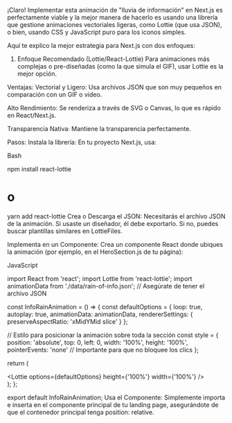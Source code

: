 ¡Claro! Implementar esta animación de "lluvia de información" en Next.js es perfectamente viable y la mejor manera de hacerlo es usando una librería que gestione animaciones vectoriales ligeras, como Lottie (que usa JSON), o bien, usando CSS y JavaScript puro para los iconos simples.

Aquí te explico la mejor estrategia para Next.js con dos enfoques:

1. Enfoque Recomendado (Lottie/React-Lottie)
Para animaciones más complejas o pre-diseñadas (como la que simula el GIF), usar Lottie es la mejor opción.

Ventajas:
Vectorial y Ligero: Usa archivos JSON que son muy pequeños en comparación con un GIF o video.

Alto Rendimiento: Se renderiza a través de SVG o Canvas, lo que es rápido en React/Next.js.

Transparencia Nativa: Mantiene la transparencia perfectamente.

Pasos:
Instala la librería: En tu proyecto Next.js, usa:

Bash

npm install react-lottie
# o
yarn add react-lottie
Crea o Descarga el JSON: Necesitarás el archivo JSON de la animación. Si usaste un diseñador, él debe exportarlo. Si no, puedes buscar plantillas similares en  LottieFiles.

Implementa en un Componente: Crea un componente React donde ubiques la animación (por ejemplo, en el HeroSection.js de tu página):

JavaScript

import React from 'react';
import Lottie from 'react-lottie';
import animationData from './data/rain-of-info.json'; // Asegúrate de tener el archivo JSON

const InfoRainAnimation = () => {
  const defaultOptions = {
    loop: true,
    autoplay: true,
    animationData: animationData,
    rendererSettings: {
      preserveAspectRatio: 'xMidYMid slice'
    }
  };

  // Estilo para posicionar la animación sobre toda la sección
  const style = {
    position: 'absolute',
    top: 0,
    left: 0,
    width: '100%',
    height: '100%',
    pointerEvents: 'none' // Importante para que no bloquee los clics
  };

  return (
    <div style={style}>
      <Lottie 
        options={defaultOptions}
        height={'100%'}
        width={'100%'}
      />
    </div>
  );
};

export default InfoRainAnimation;
Usa el Componente: Simplemente importa e inserta <InfoRainAnimation /> en el componente principal de tu landing page, asegurándote de que el contenedor principal tenga position: relative.

